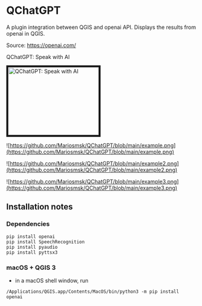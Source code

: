 # QChatGPT
A plugin integration between QGIS and openai API. Displays the results from openai in QGIS.

Source: https://openai.com/

QChatGPT: Speak with AI<p>
<a href="http://www.youtube.com/watch?feature=player_embedded&v=Uo1gdf0eH7o
" target="_blank"><img src="http://img.youtube.com/vi/Uo1gdf0eH7o/0.jpg"
alt="QChatGPT: Speak with AI" width="240" height="180" border="5" /></a>

![https://github.com/Mariosmsk/QChatGPT/blob/main/example.png](https://github.com/Mariosmsk/QChatGPT/blob/main/example.png)

![https://github.com/Mariosmsk/QChatGPT/blob/main/example2.png](https://github.com/Mariosmsk/QChatGPT/blob/main/example2.png)

![https://github.com/Mariosmsk/QChatGPT/blob/main/example3.png](https://github.com/Mariosmsk/QChatGPT/blob/main/example3.png)

## Installation notes

### Dependencies
```
pip install openai 
pip install SpeechRecognition 
pip install pyaudio 
pip install pyttsx3
```

### macOS + QGIS 3

* in a macOS shell window, run

```
/Applications/QGIS.app/Contents/MacOS/bin/python3 -m pip install openai
```
